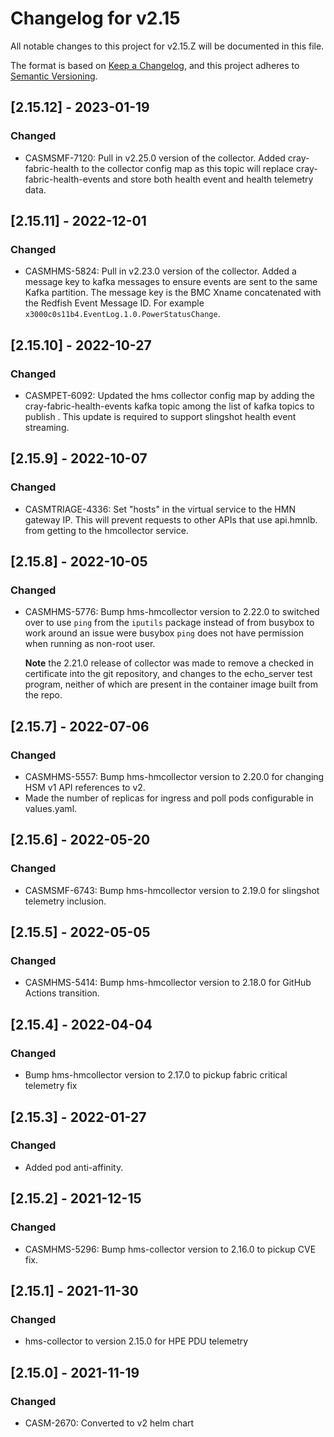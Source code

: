 # Changelog for v2.15

All notable changes to this project for v2.15.Z will be documented in this file.

The format is based on [Keep a Changelog](https://keepachangelog.com/en/1.0.0/),
and this project adheres to [Semantic Versioning](https://semver.org/spec/v2.0.0.html).

## [2.15.12] - 2023-01-19

### Changed

- CASMSMF-7120: Pull in v2.25.0 version of the collector. Added cray-fabric-health to the collector config map as this topic will replace cray-fabric-health-events and store both health event and health telemetry data.

## [2.15.11] - 2022-12-01

### Changed

- CASMHMS-5824: Pull in v2.23.0 version of the collector. Added a message key to kafka messages to ensure events are sent to the same Kafka partition. The message key is the BMC Xname concatenated with the Redfish Event Message ID. For example `x3000c0s11b4.EventLog.1.0.PowerStatusChange`. 

## [2.15.10] - 2022-10-27

### Changed

- CASMPET-6092: Updated the hms collector config map by adding the cray-fabric-health-events kafka topic among the list of kafka topics to publish .  This update is required to support slingshot health event streaming.

## [2.15.9] - 2022-10-07

### Changed

- CASMTRIAGE-4336: Set "hosts" in the virtual service to the HMN gateway IP.  This will prevent requests to other APIs that use api.hmnlb.<system-domain> from getting to the hmcollector service.

## [2.15.8] - 2022-10-05

### Changed

- CASMHMS-5776: Bump hms-hmcollector version to 2.22.0 to switched over to use `ping` from the `iputils` package instead of from busybox to work around an issue
  were busybox `ping` does not have permission when running as non-root user. 
  
  **Note** the 2.21.0 release of collector was made to remove a checked in certificate
  into the git repository, and changes to the echo_server test program, neither of which are present in the container image built from the repo.

## [2.15.7] - 2022-07-06

### Changed

- CASMHMS-5557: Bump hms-hmcollector version to 2.20.0 for changing HSM v1 API references to v2.
- Made the number of replicas for ingress and poll pods configurable in values.yaml.

## [2.15.6] - 2022-05-20

### Changed

- CASMSMF-6743: Bump hms-hmcollector version to 2.19.0 for slingshot telemetry inclusion.

## [2.15.5] - 2022-05-05

### Changed

- CASMHMS-5414: Bump hms-hmcollector version to 2.18.0 for GitHub Actions transition.

## [2.15.4] - 2022-04-04

### Changed

- Bump hms-hmcollector version to 2.17.0 to pickup fabric critical telemetry fix 

## [2.15.3] - 2022-01-27

### Changed

- Added pod anti-affinity.

## [2.15.2] - 2021-12-15

### Changed

- CASMHMS-5296: Bump hms-collector version to 2.16.0 to pickup CVE fix. 

## [2.15.1] - 2021-11-30

### Changed

- hms-collector to version 2.15.0 for HPE PDU telemetry

## [2.15.0] - 2021-11-19

### Changed

- CASM-2670: Converted to v2 helm chart
